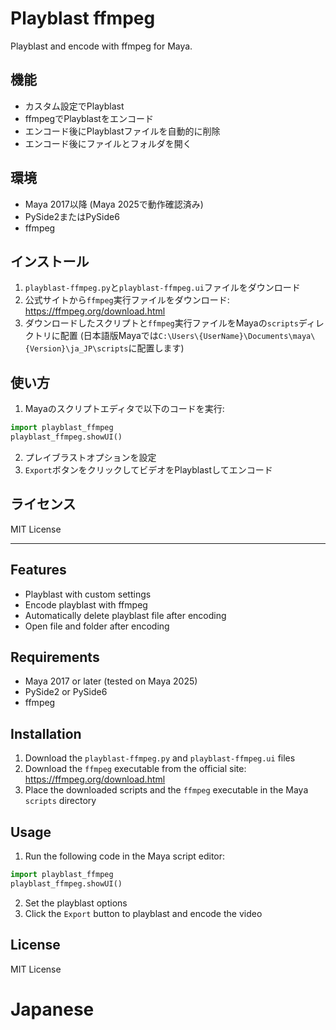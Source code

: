 # Playblast ffmpeg
Playblast and encode with ffmpeg for Maya.

## 機能
- カスタム設定でPlayblast
- ffmpegでPlayblastをエンコード
- エンコード後にPlayblastファイルを自動的に削除
- エンコード後にファイルとフォルダを開く

## 環境
- Maya 2017以降 (Maya 2025で動作確認済み)
- PySide2またはPySide6
- ffmpeg

## インストール
1. `playblast-ffmpeg.py`と`playblast-ffmpeg.ui`ファイルをダウンロード
2. 公式サイトから`ffmpeg`実行ファイルをダウンロード: https://ffmpeg.org/download.html
3. ダウンロードしたスクリプトと`ffmpeg`実行ファイルをMayaの`scripts`ディレクトリに配置
(日本語版Mayaでは`C:\Users\{UserName}\Documents\maya\{Version}\ja_JP\scripts`に配置します)

## 使い方
1. Mayaのスクリプトエディタで以下のコードを実行:
```python
import playblast_ffmpeg
playblast_ffmpeg.showUI()
```
2. プレイブラストオプションを設定
3. `Export`ボタンをクリックしてビデオをPlayblastしてエンコード

## ライセンス
MIT License

---

## Features
- Playblast with custom settings
- Encode playblast with ffmpeg
- Automatically delete playblast file after encoding
- Open file and folder after encoding

## Requirements
- Maya 2017 or later (tested on Maya 2025)
- PySide2 or PySide6
- ffmpeg

## Installation
1. Download the `playblast-ffmpeg.py` and `playblast-ffmpeg.ui` files
2. Download the `ffmpeg` executable from the official site: https://ffmpeg.org/download.html
3. Place the downloaded scripts and the `ffmpeg` executable in the Maya `scripts` directory

## Usage
1. Run the following code in the Maya script editor:
```python
import playblast_ffmpeg
playblast_ffmpeg.showUI()
```
2. Set the playblast options
3. Click the `Export` button to playblast and encode the video

## License
MIT License


# Japanese


